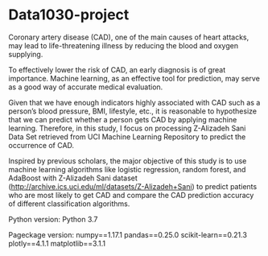 # Data1030-project

Coronary artery disease (CAD), one of the main causes of heart attacks, may lead to life-threatening illness by reducing the blood and oxygen supplying.

To effectively lower the risk of CAD, an early diagnosis is of great importance. Machine learning, as an effective tool for prediction, may serve as a good way of accurate medical evaluation.

Given that we have enough indicators highly associated with CAD such as a person’s blood pressure, BMI, lifestyle, etc., it is reasonable to hypothesize that we can predict whether a person gets CAD by applying machine learning. Therefore, in this study, I focus on processing Z-Alizadeh Sani Data Set retrieved from UCI Machine Learning Repository to predict the occurrence of CAD.

Inspired by previous scholars, the major objective of this study is to use machine learning algorithms like logistic regression, random forest, and AdaBoost with Z-Alizadeh Sani dataset (http://archive.ics.uci.edu/ml/datasets/Z-Alizadeh+Sani) to predict patients who are most likely to get CAD and compare the CAD prediction accuracy of different classification algorithms.

Python version: 
Python 3.7

Pageckage version:
numpy==1.17.1
pandas==0.25.0
scikit-learn==0.21.3
plotly==4.1.1
matplotlib==3.1.1
